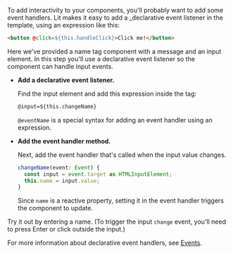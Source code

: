 To add interactivity to your components, you'll probably want to add some event handlers. Lit makes it easy to add a _declarative event listener in the template, using an expression like this:

```html
<button @click=${this.handleClick}>Click me!</button>
```

Here we've provided a name tag component with a message and an input element. In this step you'll use a declarative event listener so the component can handle input events.

*   **Add a declarative event listener.**

    Find the input element and add this expression inside the tag:

    ```html
    @input=${this.changeName}
    ```

    <code>@<var>eventName</var></code> is a special syntax for adding an event handler using an expression.

*   **Add the event handler method.**

    Next, add the event handler that's called when the input value changes.

    ```ts
    changeName(event: Event) {
      const input = event.target as HTMLInputElement;
      this.name = input.value;
    }
    ```

    Since `name` is a reactive property, setting it in the event handler triggers the component to update.

Try it out by entering a name. (To trigger the input `change` event, you'll need to press Enter or click outside the input.)

For more information about declarative event handlers, see [Events](/docs/components/events/).
